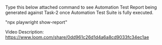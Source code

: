 Type this below attached command to see Automation Test Report being generated against Task-2 
once Automation Test Suite is fully executed.

"npx playwright show-report"

Video Description: https://www.loom.com/share/0dd961c26d1d4a6a8cd9033fc34ec1ae
